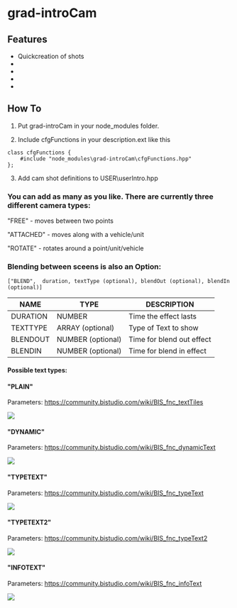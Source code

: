 # grad-introCam

## Features
- Quickcreation of shots
- 
-
-
-

## How To
1. Put grad-introCam in your node_modules folder.

2. Include cfgFunctions in your description.ext like this
```
class cfgFunctions {
	#include "node_modules\grad-introCam\cfgFunctions.hpp"	
};
```

3. Add cam shot definitions to USER\userIntro.hpp

### You can add as many as you like. There are currently three different camera types:

"FREE" - moves between two points

"ATTACHED" - moves along with a vehicle/unit

"ROTATE" - rotates around a point/unit/vehicle



### Blending between sceens is also an Option:

`["BLEND",  duration, textType (optional), blendOut (optional), blendIn (optional)]`

| NAME  | TYPE  |  DESCRIPTION |
|---|---|---|
| DURATION  | NUMBER  |  Time the effect lasts |
| TEXTTYPE  | ARRAY (optional)  |  Type of Text to show |
| BLENDOUT  | NUMBER (optional)  |  Time for blend out effect |
| BLENDIN  | NUMBER (optional)  |  Time for blend in effect |

#### Possible text types:

#### "PLAIN"

Parameters: https://community.bistudio.com/wiki/BIS_fnc_textTiles

![](https://community.bistudio.com/wikidata/images/thumb/2/24/BIS_fnc_textTiles.gif/400px-BIS_fnc_textTiles.gif)

#### "DYNAMIC"

Parameters: https://community.bistudio.com/wiki/BIS_fnc_dynamicText

![](https://community.bistudio.com/wikidata/images/thumb/2/22/BIS_fnc_dynamicText_v2.gif/400px-BIS_fnc_dynamicText_v2.gif)

#### "TYPETEXT"

Parameters: https://community.bistudio.com/wiki/BIS_fnc_typeText

![](https://community.bistudio.com/wikidata/images/thumb/f/fe/BIS_fnc_typeText.gif/400px-BIS_fnc_typeText.gif)

#### "TYPETEXT2"

Parameters: https://community.bistudio.com/wiki/BIS_fnc_typeText2

![](https://community.bistudio.com/wikidata/images/thumb/e/e3/BIS_fnc_typeText2.gif/400px-BIS_fnc_typeText2.gif)

#### "INFOTEXT"

Parameters: https://community.bistudio.com/wiki/BIS_fnc_infoText

![](https://community.bistudio.com/wikidata/images/thumb/1/15/BIS_fnc_infoText.gif/800px-BIS_fnc_infoText.gif)





